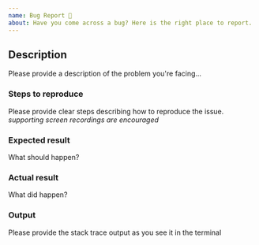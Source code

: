```yaml
---
name: Bug Report 🐞
about: Have you come across a bug? Here is the right place to report.
---
```


<!--
  Please make sure that you fill out each of the sections below, failing to do so will result in your issue being closed. 
  The information below helps our hard working maintainers to diagnose and resolved your issue as quickly as possible.
  Remember to, always, always check that the issue does not exist before creating a new one! https://github.com/mikeleguedes/json-movie-list/issues
-->

## Description

Please provide a description of the problem you're facing...

### Steps to reproduce

Please provide clear steps describing how to reproduce the issue.  _supporting screen recordings are encouraged_

### Expected result

What should happen?

### Actual result

What did happen?

### Output

Please provide the stack trace output as you see it in the terminal